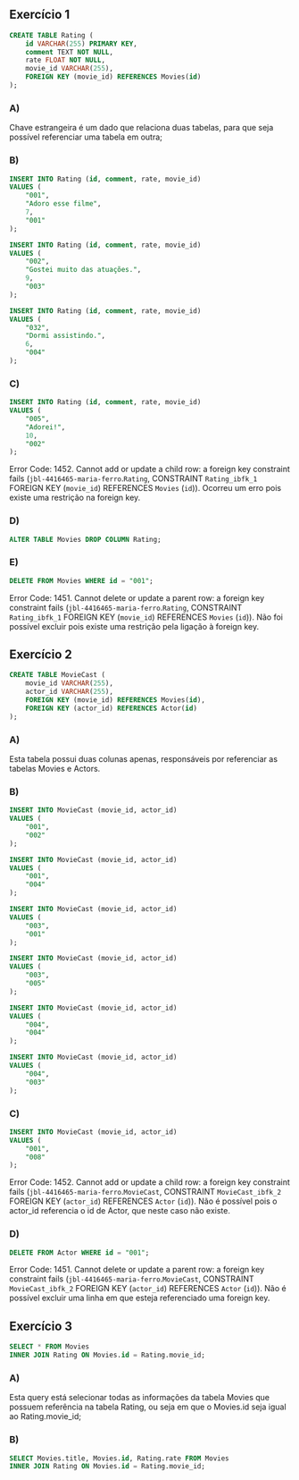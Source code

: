 ## Exercício 1

```sql
CREATE TABLE Rating (
	id VARCHAR(255) PRIMARY KEY,
    comment TEXT NOT NULL,
	rate FLOAT NOT NULL,
    movie_id VARCHAR(255),
    FOREIGN KEY (movie_id) REFERENCES Movies(id)
);
```

### A) 
Chave estrangeira é um dado que relaciona duas tabelas, para que seja possível referenciar uma tabela em outra;

### B)
```sql
INSERT INTO Rating (id, comment, rate, movie_id) 
VALUES (
	"001",
    "Adoro esse filme",
    7,
	"001"
);

INSERT INTO Rating (id, comment, rate, movie_id) 
VALUES (
	"002",
    "Gostei muito das atuações.",
    9,
	"003"
);

INSERT INTO Rating (id, comment, rate, movie_id) 
VALUES (
	"032",
    "Dormi assistindo.",
    6,
	"004"
);
```

### C)
```sql
INSERT INTO Rating (id, comment, rate, movie_id) 
VALUES (
	"005",
    "Adorei!",
    10,
	"002"
);
```

Error Code: 1452. Cannot add or update a child row: a foreign key constraint fails (`jbl-4416465-maria-ferro`.`Rating`, CONSTRAINT `Rating_ibfk_1` FOREIGN KEY (`movie_id`) REFERENCES `Movies` (`id`)).
Ocorreu um erro pois existe uma restrição na foreign key.

### D)
```sql
ALTER TABLE Movies DROP COLUMN Rating;
```

### E)
```sql
DELETE FROM Movies WHERE id = "001";
```

Error Code: 1451. Cannot delete or update a parent row: a foreign key constraint fails (`jbl-4416465-maria-ferro`.`Rating`, CONSTRAINT `Rating_ibfk_1` FOREIGN KEY (`movie_id`) REFERENCES `Movies` (`id`)).
Não foi possível excluir pois existe uma restrição pela ligação à foreign key.

## Exercício 2

```sql
CREATE TABLE MovieCast (
	movie_id VARCHAR(255),
	actor_id VARCHAR(255),
    FOREIGN KEY (movie_id) REFERENCES Movies(id),
    FOREIGN KEY (actor_id) REFERENCES Actor(id)
);
```

### A)
Esta tabela possui duas colunas apenas, responsáveis por referenciar as tabelas Movies e Actors. 

### B)
```sql
INSERT INTO MovieCast (movie_id, actor_id)
VALUES (
	"001",
    "002"
);

INSERT INTO MovieCast (movie_id, actor_id)
VALUES (
	"001",
    "004"
);

INSERT INTO MovieCast (movie_id, actor_id)
VALUES (
	"003",
    "001"
);

INSERT INTO MovieCast (movie_id, actor_id)
VALUES (
	"003",
    "005"
);

INSERT INTO MovieCast (movie_id, actor_id)
VALUES (
	"004",
    "004"
);

INSERT INTO MovieCast (movie_id, actor_id)
VALUES (
	"004",
    "003"
);
```

### C)
```sql
INSERT INTO MovieCast (movie_id, actor_id)
VALUES (
	"001",
    "008"
);
```
Error Code: 1452. Cannot add or update a child row: a foreign key constraint fails (`jbl-4416465-maria-ferro`.`MovieCast`, CONSTRAINT `MovieCast_ibfk_2` FOREIGN KEY (`actor_id`) REFERENCES `Actor` (`id`)).
Não é possível pois o actor_id referencia o id de Actor, que neste caso não existe.

### D)
```sql
DELETE FROM Actor WHERE id = "001";
```
Error Code: 1451. Cannot delete or update a parent row: a foreign key constraint fails (`jbl-4416465-maria-ferro`.`MovieCast`, CONSTRAINT `MovieCast_ibfk_2` FOREIGN KEY (`actor_id`) REFERENCES `Actor` (`id`)).
Não é possível excluir uma linha em que esteja referenciado uma foreign key.

## Exercício 3
```sql
SELECT * FROM Movies
INNER JOIN Rating ON Movies.id = Rating.movie_id;
```

### A)
Esta query está selecionar todas as informações da tabela Movies que possuem referência na tabela Rating, ou seja em que o Movies.id seja igual ao Rating.movie_id;

### B)
```sql
SELECT Movies.title, Movies.id, Rating.rate FROM Movies 
INNER JOIN Rating ON Movies.id = Rating.movie_id;
```